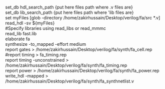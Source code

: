 set_db hdl_search_path {put here files path where .v files are} <br/>
set_db lib_search_path {put here files path where 'lib files are} <br/>
set myFiles [glob -directory /home/zakirhussain/Desktop/verilog/fa/src *.v] <br/>
read_hdl -sv ${myFiles} <br/>
#Specify libraries using read_libs or read_mmmc <br/>
read_lib fast.lib <br/>
elaborate fa <br/>
synthesize -to_mapped -effort medium <br/>
report gates  > /home/zakirhussain/Desktop/verilog/fa/synth/fa_cell.rep <br/>
#report timing > fa_timing.rep <br/>
report timing -unconstrained > /home/zakirhussain/Desktop/verilog/fa/synth/fa_timing.rep <br/>
report power  > /home/zakirhussain/Desktop/verilog/fa/synth/fa_power.rep <br/>
write_hdl -mapped >  /home/zakirhussain/Desktop/verilog/fa/synth/fa_synthnetlist.v <br/>
